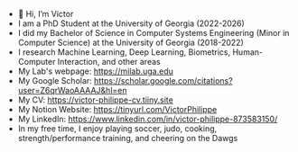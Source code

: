- 👋 Hi, I’m Victor
- I am a PhD Student at the University of Georgia (2022-2026)
- I did my Bachelor of Science in Computer Systems Engineering (Minor in Computer Science) at the University of Georgia (2018-2022)
- I research Machine Learning, Deep Learning, Biometrics, Human-Computer Interaction, and other areas
- My Lab's webpage: https://milab.uga.edu
- My Google Scholar: https://scholar.google.com/citations?user=Z6qrWaoAAAAJ&hl=en
- My CV: https://victor-philippe-cv.tiiny.site
- My Notion Website: https://tinyurl.com/VictorPhilippe
- My LinkedIn: https://www.linkedin.com/in/victor-philippe-873583150/
- In my free time, I enjoy playing soccer, judo, cooking, strength/performance training, and cheering on the Dawgs 

